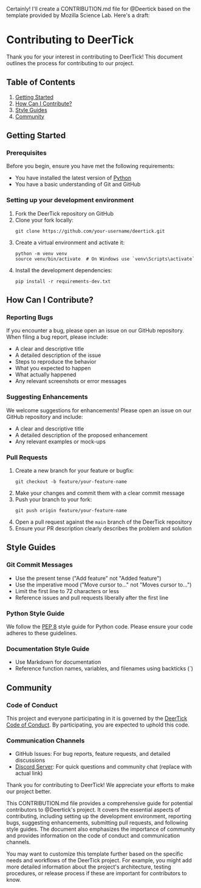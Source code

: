 Certainly! I'll create a CONTRIBUTION.md file for @Deertick based on the template provided by Mozilla Science Lab. Here's a draft:

# Contributing to DeerTick

Thank you for your interest in contributing to DeerTick! This document outlines the process for contributing to our project.

## Table of Contents

1. [Getting Started](#getting-started)
2. [How Can I Contribute?](#how-can-i-contribute)
3. [Style Guides](#style-guides)
4. [Community](#community)

## Getting Started

### Prerequisites

Before you begin, ensure you have met the following requirements:
- You have installed the latest version of [Python](https://www.python.org/downloads/)
- You have a basic understanding of Git and GitHub

### Setting up your development environment

1. Fork the DeerTick repository on GitHub
2. Clone your fork locally:
   ```
   git clone https://github.com/your-username/deertick.git
   ```
3. Create a virtual environment and activate it:
   ```
   python -m venv venv
   source venv/bin/activate  # On Windows use `venv\Scripts\activate`
   ```
4. Install the development dependencies:
   ```
   pip install -r requirements-dev.txt
   ```

## How Can I Contribute?

### Reporting Bugs

If you encounter a bug, please open an issue on our GitHub repository. When filing a bug report, please include:

- A clear and descriptive title
- A detailed description of the issue
- Steps to reproduce the behavior
- What you expected to happen
- What actually happened
- Any relevant screenshots or error messages

### Suggesting Enhancements

We welcome suggestions for enhancements! Please open an issue on our GitHub repository and include:

- A clear and descriptive title
- A detailed description of the proposed enhancement
- Any relevant examples or mock-ups

### Pull Requests

1. Create a new branch for your feature or bugfix:
   ```
   git checkout -b feature/your-feature-name
   ```
2. Make your changes and commit them with a clear commit message
3. Push your branch to your fork:
   ```
   git push origin feature/your-feature-name
   ```
4. Open a pull request against the `main` branch of the DeerTick repository
5. Ensure your PR description clearly describes the problem and solution

## Style Guides

### Git Commit Messages

- Use the present tense ("Add feature" not "Added feature")
- Use the imperative mood ("Move cursor to..." not "Moves cursor to...")
- Limit the first line to 72 characters or less
- Reference issues and pull requests liberally after the first line

### Python Style Guide

We follow the [PEP 8](https://www.python.org/dev/peps/pep-0008/) style guide for Python code. Please ensure your code adheres to these guidelines.

### Documentation Style Guide

- Use Markdown for documentation
- Reference function names, variables, and filenames using backticks (`)

## Community

### Code of Conduct

This project and everyone participating in it is governed by the [DeerTick Code of Conduct](CODE_OF_CONDUCT.md). By participating, you are expected to uphold this code.

### Communication Channels

- GitHub Issues: For bug reports, feature requests, and detailed discussions
- [Discord Server](https://discord.gg/vEtRuGrsnD): For quick questions and community chat (replace with actual link)

Thank you for contributing to DeerTick! We appreciate your efforts to make our project better.

This CONTRIBUTION.md file provides a comprehensive guide for potential contributors to @Deertick's project. It covers the essential aspects of contributing, including setting up the development environment, reporting bugs, suggesting enhancements, submitting pull requests, and following style guides. The document also emphasizes the importance of community and provides information on the code of conduct and communication channels.

You may want to customize this template further based on the specific needs and workflows of the DeerTick project. For example, you might add more detailed information about the project's architecture, testing procedures, or release process if these are important for contributors to know.
